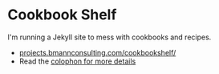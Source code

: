 # Cookbook Shelf

I'm running a Jekyll site to mess with cookbooks and recipes.

* [projects.bmannconsulting.com/cookbookshelf/](http://projects.bmannconsulting.com/cookbookshelf/)
* Read the [colophon for more details](http://projects.bmannconsulting.com/cookbookshelf/colophon/)
